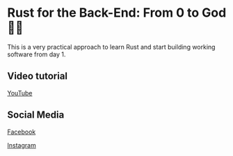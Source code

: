 # Rust for the Back-End: From 0 to God 🚀🔥

This is a very practical approach to learn Rust and start building working software from day 1.

## Video tutorial
[YouTube](https://www.youtube.com/watch?v=nnuaiW1OhjA&list=PLxM2CWwQlzBt6-t8MK1Y1PQBJ5aOoJfUB)


## Social Media

[Facebook](https://www.facebook.com/muchsecure)

[Instagram](https://www.instagram.com/security.union/)
